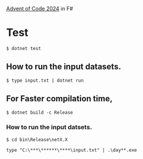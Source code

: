 [Advent of Code 2024](https://adventofcode.com/2024) in F#

# Test

```
$ dotnet test
```
## How to run the input datasets.

```
$ type input.txt | dotnet run
```

## For Faster compilation time, 
```
$ dotnet build -c Release
```

### How to run the input datsets.

```
$ cd bin\Release\netX.X
```

```
type "C:\***\******\****\input.txt" | .\day**.exe
```
